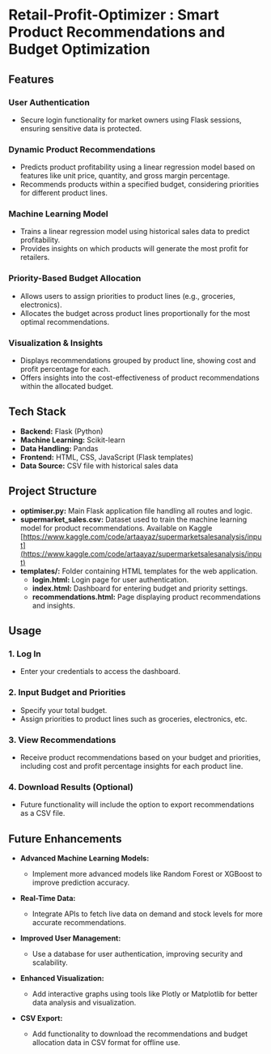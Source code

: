 # Retail-Profit-Optimizer : Smart Product Recommendations and Budget Optimization

## **Features**

### User Authentication
- Secure login functionality for market owners using Flask sessions, ensuring sensitive data is protected.

### Dynamic Product Recommendations
- Predicts product profitability using a linear regression model based on features like unit price, quantity, and gross margin percentage.
- Recommends products within a specified budget, considering priorities for different product lines.

### Machine Learning Model
- Trains a linear regression model using historical sales data to predict profitability.
- Provides insights on which products will generate the most profit for retailers.

### Priority-Based Budget Allocation
- Allows users to assign priorities to product lines (e.g., groceries, electronics).
- Allocates the budget across product lines proportionally for the most optimal recommendations.

### Visualization & Insights
- Displays recommendations grouped by product line, showing cost and profit percentage for each.
- Offers insights into the cost-effectiveness of product recommendations within the allocated budget.

## **Tech Stack**

- **Backend:** Flask (Python)
- **Machine Learning:** Scikit-learn
- **Data Handling:** Pandas
- **Frontend:** HTML, CSS, JavaScript (Flask templates)
- **Data Source:** CSV file with historical sales data

## **Project Structure**

- **optimiser.py:** Main Flask application file handling all routes and logic.
- **supermarket_sales.csv:** Dataset used to train the machine learning model for product recommendations. Available on Kaggle  [https://www.kaggle.com/code/artaayaz/supermarketsalesanalysis/input](https://www.kaggle.com/code/artaayaz/supermarketsalesanalysis/input)
- **templates/:** Folder containing HTML templates for the web application.
  - **login.html:** Login page for user authentication.
  - **index.html:** Dashboard for entering budget and priority settings.
  - **recommendations.html:** Page displaying product recommendations and insights.

## **Usage**

### 1. Log In
- Enter your credentials to access the dashboard.

### 2. Input Budget and Priorities
- Specify your total budget.
- Assign priorities to product lines such as groceries, electronics, etc.

### 3. View Recommendations
- Receive product recommendations based on your budget and priorities, including cost and profit percentage insights for each product line.

### 4. Download Results (Optional)
- Future functionality will include the option to export recommendations as a CSV file.

## **Future Enhancements**

- **Advanced Machine Learning Models:**
  - Implement more advanced models like Random Forest or XGBoost to improve prediction accuracy.

- **Real-Time Data:**
  - Integrate APIs to fetch live data on demand and stock levels for more accurate recommendations.

- **Improved User Management:**
  - Use a database for user authentication, improving security and scalability.

- **Enhanced Visualization:**
  - Add interactive graphs using tools like Plotly or Matplotlib for better data analysis and visualization.

- **CSV Export:**
  - Add functionality to download the recommendations and budget allocation data in CSV format for offline use.


